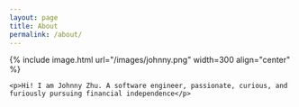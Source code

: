 ```yaml
---
layout: page
title: About
permalink: /about/
---
```


<!-- {% include image.html url="/images/johnny.png" caption="Hi! I am Johnny Zhu A software engineer, passionate and curious to learn new technologies" width=300 align="right" %} -->

{% include image.html url="/images/johnny.png"  width=300 align="center" %}

<div style="clear: left;">

    <p>Hi! I am Johnny Zhu. A software engineer, passionate, curious, and furiously pursuing financial independence</p>
</div>